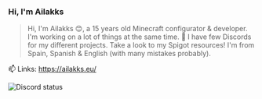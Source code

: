 <!--
<img src="https://avatars.githubusercontent.com/u/93053643?v=4" alt="Discord status">
-->
### Hi, I'm Ailakks

> Hi, I'm Ailakks 😊, a 15 years old Minecraft configurator & developer. I'm working on a lot of things at the same time. 🚀 I have few Discords for my different projects. Take a look to my Spigot resources! I'm from Spain, Spanish & English (with many mistakes probably).

📫 Links: https://ailakks.eu/

<img src="https://lanyard-profile-readme.vercel.app/api/725039856933404694" alt="Discord status">

<!--
**Ailakks/ailakks** is a ✨ _special_ ✨ repository because its `README.md` (this file) appears on your GitHub profile.

Here are some ideas to get you started:

- 🔭 I’m currently working on ...
- 🌱 I’m currently learning ...
- 👯 I’m looking to collaborate on ...
- 🤔 I’m looking for help with ...
- 💬 Ask me about ...
- 📫 How to reach me: ...
- 😄 Pronouns: ...
- ⚡ Fun fact: ...
-->
